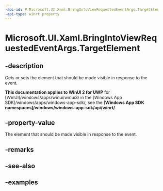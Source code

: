 ```yaml
---
-api-id: P:Microsoft.UI.Xaml.BringIntoViewRequestedEventArgs.TargetElement
-api-type: winrt property
---
```


<!-- Property syntax.
public UIElement TargetElement { get;  set; }
-->

# Microsoft.UI.Xaml.BringIntoViewRequestedEventArgs.TargetElement

## -description

Gets or sets the element that should be made visible in response to the event.

**This documentation applies to WinUI 2 for UWP** for [WinUI]/windows/apps/winui/winui3/ in the [Windows App SDK]/windows/apps/windows-app-sdk/, see the **[Windows App SDK namespaces]/windows/windows-app-sdk/api/winrt/**.

## -property-value

The element that should be made visible in response to the event.

## -remarks

## -see-also

## -examples

